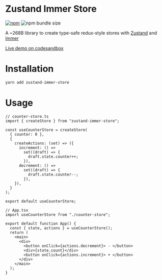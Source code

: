 # Zustand Immer Store

[![npm](https://img.shields.io/npm/v/zustand-immer-store)](https://www.npmjs.com/package/zustand-immer-store)
![npm bundle size](https://img.shields.io/bundlephobia/minzip/zustand-immer-store?style=flat)

A ~268B library to create type-safe redux-style stores with [Zustand](https://github.com/pmndrs/zustand) and [Immer](https://github.com/immerjs/immer)

[Live demo on codesandbox](https://codesandbox.io/s/zustand-immer-store-demo-q5xqi)

# Installation

```bash
yarn add zustand-immer-store
```

# Usage

```tsx
// counter-store.ts
import { createStore } from "zustand-immer-store";

const useCounterStore = createStore(
  { counter: 0 },
  {
    createActions: (set) => ({
      increment: () =>
        set((draft) => {
          draft.state.counter++;
        }),
      decrement: () =>
        set((draft) => {
          draft.state.counter--;
        }),
    }),
  }
);

export default useCounterStore;
```

```tsx
// App.tsx
import useCounterStore from "./counter-store";

export default function App() {
  const { state, actions } = useCounterStore();
  return (
    <main>
      <div>
        <button onClick={actions.decrement}> - </button>
        <div>{state.count}</div>
        <button onClick={actions.increment}> + </button>
      </div>
    </main>
  );
}
```
